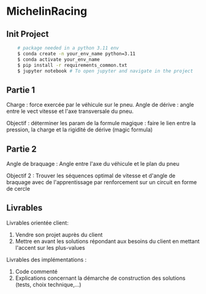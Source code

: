# MichelinRacing

## Init Project
```bash
    # package needed in a python 3.11 env
    $ conda create -n your_env_name python=3.11
    $ conda activate your_env_name
    $ pip install -r requirements_common.txt
    $ jupyter notebook # To open jupyter and navigate in the project
```

## Partie 1
Charge : force exercée par le véhicule sur le pneu.
Angle de dérive : angle entre le vect vitesse et l'axe transversale du pneu.

Objectif : déterminer les param de la formule magique : faire le lien entre la pression, la charge et la rigidité de dérive (magic formula)

## Partie 2
Angle de braquage : Angle entre l'axe du véhicule et le plan du pneu

Objectif 2 : Trouver les séquences optimal de vitesse et d'angle de braquage avec de l'apprentissage par renforcement sur un circuit en forme de cercle

## Livrables
Livrables orientée client: 
1. Vendre son projet auprès du client
2. Mettre en avant les solutions répondant aux besoins du client en mettant l'accent sur les plus-values

Livrables des implémentations :
1. Code commenté
2. Explications concernant la démarche de construction des solutions (tests, choix technique,...)
